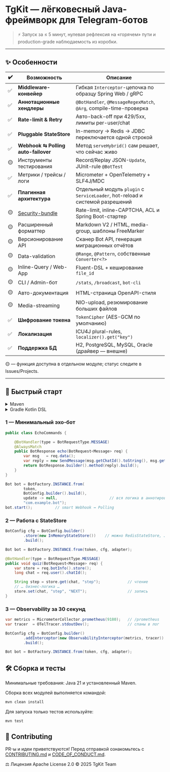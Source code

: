 # TgKit — лёгковесный Java-фреймворк для Telegram-ботов

> ⚡ Запуск за ≤ 5 минут, нулевая рефлексия на «горячем» пути и production-grade наблюдаемость из коробки.

---

## ✨ Особенности

| ✔️ | Возможность | Описание |
|----|-------------|----------|
| ✅ | **Middleware-конвейер** | Гибкая `Interceptor`-цепочка по образцу Spring Web / gRPC |
| ✅ | **Аннотационные хендлеры** | `@BotHandler`, `@MessageRegexMatch`, `@Arg`, compile-time-проверка |
| ✅ | **Rate-limit & Retry** | Авто-back-off при 429/5xx, лимиты per-user/chat |
| ✅ | **Pluggable StateStore** | In-memory → Redis → JDBC переключается одной строкой |
| ✅ | **Webhook ⇆ Polling auto-failover** | Метод `serveHybrid()` сам решает, что сейчас живо |
| 🟡 | Инструменты тестирования | Record/Replay JSON-`Update`, JUnit-rule `@BotTest` |
| ✅ | Метрики / трейсы / логи | Micrometer + OpenTelemetry + SLF4J/MDC |
| ✅ | **Плагинная архитектура** | Отдельный модуль `plugin` с `ServiceLoader`, hot-reload и системой разрешений |
| 🟡 | [Security-bundle](SECURITY_BUNDLE.md) | Rate-limit, inline-CAPTCHA, ACL и Spring Boot-стартер |
| 🟡 | Расширенный форматтер | Markdown V2 / HTML, media-group, шаблоны FreeMarker |
| 🟡 | Версионирование API | Сканер Bot API, генерация миграционных отчётов |
| 🟡 | Data-validation | `@Range`, `@Pattern`, собственные `Converter<?>` |
| 🟡 | Inline-Query / Web-App | Fluent-DSL + кеширование `file_id` |
| 🟡 | CLI / Admin-бот | `/stats`, `/broadcast`, `bot-cli` |
| 🟡 | Авто-документация | HTML-страница OpenAPI-стиля |
| 🟡 | Media-streaming | NIO-upload, резюмирование больших файлов |
| ✅ | **Шифрование токена** | `TokenCipher` (AES-GCM по умолчанию) |
| ✅ | **Локализация** | ICU4J plural-rules, `localizer().get("key")` |
| ✅ | **Поддержка БД** | H2, PostgreSQL, MySQL, Oracle (драйвер — внешне) |

🟡 — функция доступна в отдельном модуле; статус следите в Issues/Projects.

---

## 🚀 Быстрый старт

<details>
<summary>Maven</summary>

```xml
<dependency>
    <groupId>io.lonmstalker</groupId>
    <artifactId>tgkit</artifactId>
    <version>0.0.1-SNAPSHOT</version>
</dependency>

<!-- Подключение compile-time проверок -->
...
<plugin>
<groupId>org.apache.maven.plugins</groupId>
<artifactId>maven-compiler-plugin</artifactId>
...
<annotationProcessorPaths>
...
    <path>
        <groupId>io.lonmstalker</groupId>
        <artifactId>core</artifactId>
        <version>${project.version}</version>
    </path>
...
<annotationProcessors>
    <annotationProcessor>
        io.lonmstalker.core.processor.BotHandlerProcessor
    </annotationProcessor>
...
</plugin>
```
</details> 
<details>
<summary>Gradle Kotlin DSL</summary>

```kotlin 
implementation("io.lonmstalker:tgkit:0.0.1-SNAPSHOT")
```
</details>

### 1 — Минимальный эхо-бот
```java
public class EchoCommands {

    @BotHandler(type = BotRequestType.MESSAGE)
    @AlwaysMatch
    public BotResponse echo(BotRequest<Message> req) {
        var msg   = req.data();
        var reply = new SendMessage(msg.getChatId().toString(), msg.getText());
        return BotResponse.builder().method(reply).build();
    }
}

Bot bot = BotFactory.INSTANCE.from(
        token,
        BotConfig.builder().build(),
        update -> null,                       // вся логика в аннотированных хендлерах
        "com.example.bot");
bot.start();          // smart Webhook ↔︎ Polling

```

### 2 — Работа с StateStore
```java
BotConfig cfg = BotConfig.builder()
        .store(new InMemoryStateStore())    // можно RedisStateStore, JdbcStateStore…
        .build();

Bot bot = BotFactory.INSTANCE.from(token, cfg, adapter);

@BotHandler(type = BotRequestType.MESSAGE)
public void quiz(BotRequest<Message> req) {
    var store = req.botInfo().store();
    long chat = req.user().chatId();

    String step = store.get(chat, "step");            // чтение
    // … бизнес-логика …
    store.set(chat, "step", "NEXT");                  // запись
}
```

### 3 — Observability за 30 секунд
```java
var metrics = MicrometerCollector.prometheus(9180);   // /prometheus
var tracer  = OTelTracer.stdoutDev();                 // спаны в лог

BotConfig cfg = BotConfig.builder()
        .addInterceptor(new ObservabilityInterceptor(metrics, tracer))
        .build();

Bot bot = BotFactory.INSTANCE.from(token, cfg, adapter);

```

## 🛠️ Сборка и тесты

Минимальные требования: Java 21 и установленный Maven.

Сборка всех модулей выполняется командой:

```bash
mvn clean install
```

Для запуска только тестов используйте:

```bash
mvn test
```

## 🤝 Contributing
PR-ы и идеи приветствуются! Перед отправкой ознакомьтесь с [CONTRIBUTING.md](CONTRIBUTING.md) и [CODE_OF_CONDUCT.md](CODE_OF_CONDUCT.md).

⚖️ Лицензия
Apache License 2.0 © 2025 TgKit Team

